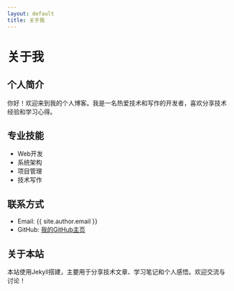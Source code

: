 ```yaml
---
layout: default
title: 关于我
---
```


# 关于我

## 个人简介

你好！欢迎来到我的个人博客。我是一名热爱技术和写作的开发者，喜欢分享技术经验和学习心得。

## 专业技能

- Web开发
- 系统架构
- 项目管理
- 技术写作

## 联系方式

- Email: {{ site.author.email }}
- GitHub: [我的GitHub主页](https://github.com/broleez)

## 关于本站

本站使用Jekyll搭建，主要用于分享技术文章、学习笔记和个人感悟。欢迎交流与讨论！